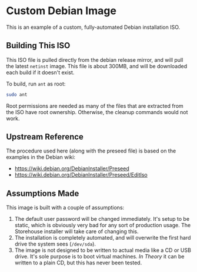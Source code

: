 # Custom Debian Image

This is an example of a custom, fully-automated Debian installation ISO.

## Building This ISO

This ISO file is pulled directly from the debian release mirror, and will pull
the latest `netinst` image.  This file is about 300MB, and will be downloaded
each build if it doesn't exist.

To build, run `ant` as root:

```bash
sudo ant
```

Root permissions are needed as many of the files that are extracted from the ISO
have root ownership.  Otherwise, the cleanup commands would not work.

## Upstream Reference

The procedure used here (along with the preseed file) is based on the examples
in the Debian wiki:

* https://wiki.debian.org/DebianInstaller/Preseed
* https://wiki.debian.org/DebianInstaller/Preseed/EditIso

## Assumptions Made

This image is built with a couple of assumptions:

1) The default user password will be changed immediately.  It's setup to be
   static, which is obviously very bad for any sort of production usage.  The
   Storehouse installer will take care of changing this.
2) The installation is completely automated, and will overwrite the first hard
   drive the system sees (`/dev/sda`).
3) The image is not designed to be written to actual media like a CD or USB
   drive.  It's sole purpose is to boot virtual machines.  _In Theory_ it can be
   written to a plain CD, but this has never been tested.
